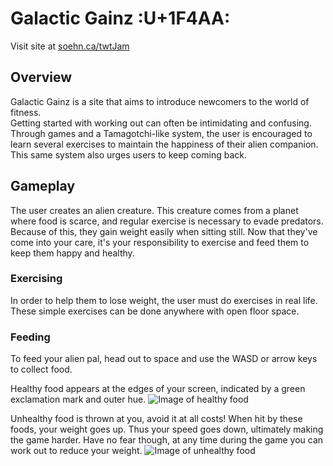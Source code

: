# Galactic Gainz :U+1F4AA:

Visit site at [soehn.ca/twtJam](https://soehn.ca/twtJam)

## Overview
Galactic Gainz is a site that aims to introduce newcomers to the world of fitness.  
Getting started with working out can often be intimidating and confusing. Through games and a Tamagotchi-like system, the user is encouraged to learn several exercises to maintain the happiness of their alien companion. This same system also urges users to keep coming back. 

## Gameplay
The user creates an alien creature. This creature comes from a planet where food is scarce, and regular exercise is necessary to evade predators. Because of this, they gain weight easily when sitting still. Now that they've come into your care, it's your responsibility to exercise and feed them to keep them happy and healthy.  
### Exercising
In order to help them to lose weight, the user must do exercises in real life. These simple exercises can be done anywhere with open floor space.    

### Feeding
To feed your alien pal, head out to space and use the WASD or arrow keys to collect food.  

Healthy food appears at the edges of your screen, indicated by a green exclamation mark and outer hue. 
![Image of healthy food](./media/foods/healthy0.svg)

Unhealthy food is thrown at you, avoid it at all costs! When hit by these foods, your weight goes up. Thus your speed goes down, ultimately making the game harder. Have no fear though, at any time during the game you can work out to reduce your weight.
![Image of unhealthy food](./media/foods/unhealthy0.svg)




